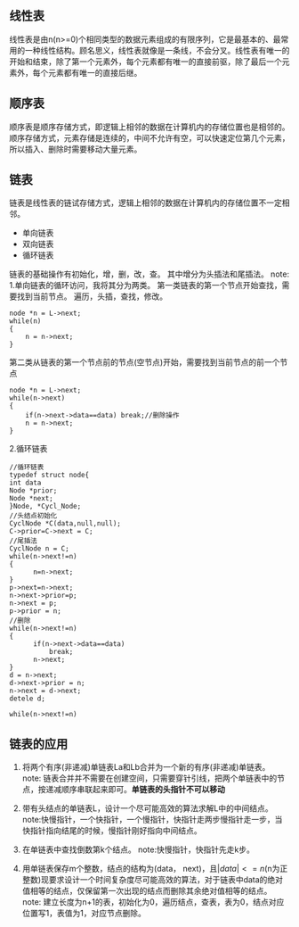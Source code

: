## 线性表
线性表是由n(n>=0)个相同类型的数据元素组成的有限序列，它是最基本的、最常用的一种线性结构。顾名思义，线性表就像是一条线，不会分叉。线性表有唯一的开始和结束，除了第一个元素外，每个元素都有唯一的直接前驱，除了最后一个元素外，每个元素都有唯一的直接后继。

## 顺序表
顺序表是顺序存储方式，即逻辑上相邻的数据在计算机内的存储位置也是相邻的。顺序存储方式，元素存储是连续的，中间不允许有空，可以快速定位第几个元素，所以插入、删除时需要移动大量元素。

## 链表
链表是线性表的链试存储方式，逻辑上相邻的数据在计算机内的存储位置不一定相邻。
- 单向链表
- 双向链表
- 循环链表


链表的基础操作有初始化，增，删，改，查。
其中增分为头插法和尾插法。
note:
1.单向链表的循环访问，我将其分为两类。
第一类链表的第一个节点开始查找，需要找到当前节点。
遍历，头插，查找，修改。
```
node *n = L->next;
while(n)
{
    n = n->next;
}
```
第二类从链表的第一个节点前的节点(空节点)开始，需要找到当前节点的前一个节点

```
node *n = L->next;
while(n->next)
{
    if(n->next->data==data) break;//删除操作
    n = n->next;
}
```

2.循环链表
```
//循环链表
typedef struct node{
int data
Node *prior;
Node *next;
}Node, *Cycl_Node;
//头结点初始化
CyclNode *C(data,null,null);
C->prior=C->next = C;
//尾插法
CyclNode n = C;
while(n->next!=n)
{
      n=n->next;
}
p->next=n->next;
n->next->prior=p;
n->next = p;
p->prior = n;
//删除
while(n->next!=n)
{
      if(n->next->data==data)
          break;
      n->next;
}
d = n->next;
d->next->prior = n;
n->next = d->next;
detele d;

while(n->next!=n)

```

## 链表的应用
1. 将两个有序(非递减)单链表La和Lb合并为一个新的有序(非递减)单链表。
   note: 链表合并并不需要在创建空间，只需要穿针引线，把两个单链表中的节点，按递减顺序串联起来即可。**单链表的头指针不可以移动**

2. 带有头结点的单链表L，设计一个尽可能高效的算法求解L中的中间结点。
   note:快慢指针，一个快指针，一个慢指针，快指针走两步慢指针走一步，当快指针指向结尾的时候，慢指针刚好指向中间结点。

3. 在单链表中查找倒数第k个结点。
   note:快慢指针，快指针先走k步。

4. 用单链表保存m个整数，结点的结构为(data， next)，且$|data|<=n$(n为正整数)现要求设计一个时间复杂度尽可能高效的算法，对于链表中data的绝对值相等的结点，仅保留第一次出现的结点而删除其余绝对值相等的结点。
   note: 建立长度为n+1的表，初始化为0，遍历结点，查表，表为0，结点对应位置写1，表值为1，对应节点删除。